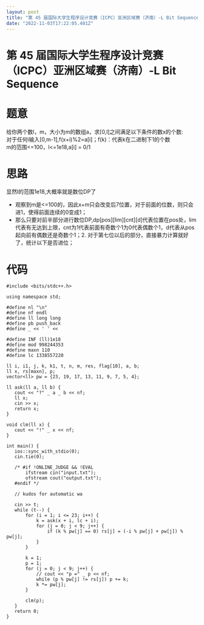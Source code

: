 ```yaml
---
layout: post
title: "第 45 届国际大学生程序设计竞赛（ICPC）亚洲区域赛（济南）-L Bit Sequence"
date: "2022-11-03T17:22:05.401Z"
---
```

第 45 届国际大学生程序设计竞赛（ICPC）亚洲区域赛（济南）-L Bit Sequence
===============================================

题意
==

给你两个数l，m，大小为m的数组a，求\[0,l\]之间满足以下条件的数x的个数:  
对于任何i输入\[0,m-1\],f(x+i)%2=a\[i\]；f(k)：代表k在二进制下1的个数  
m的范围<=100，l<=1e18,a\[i\] = 0/1  

思路
==

显然l的范围1e18,大概率就是数位DP了

*   观察到m是<=100的，因此x+m只会改变后7位置，对于前面的位数，则只会进1，使得前面连续的0变成1；
*   那么只要对前半部分进行数位DP,dp\[pos\]\[lim\]\[cnt\]\[d\]代表位置在pos处，lim代表有无达到上限，cnt为1代表前面有奇数个1为0代表偶数个1，d代表从pos起向前有偶数还是奇数个1；2.  对于第七位以后的部分，直接暴力计算就好了，统计以下是否进位；  
    

代码
==

    #include <bits/stdc++.h>
    
    using namespace std;
    
    #define nl "\n"
    #define nf endl
    #define ll long long
    #define pb push_back
    #define _ << ' ' <<
    
    #define INF (ll)1e18
    #define mod 998244353
    #define maxn 110
    #define lc 1338557220
    
    ll i, i1, j, k, k1, t, n, m, res, flag[10], a, b;
    ll x, rs[maxn], p;
    vector<ll> pw = {23, 19, 17, 13, 11, 9, 7, 5, 4};
    
    ll ask(ll a, ll b) {
       cout << "?" _ a _ b << nf;
       ll x;
       cin >> x;
       return x;
    }
    
    void clm(ll x) {
       cout << "!" _ x << nf;
    }
    
    int main() {
       ios::sync_with_stdio(0);
       cin.tie(0);
    
       /* #if !ONLINE_JUDGE && !EVAL
           ifstream cin("input.txt");
           ofstream cout("output.txt");
       #endif */
    
       // kudos for automatic wa
    
       cin >> t;
       while (t--) {
           for (i = 1; i <= 23; i++) {
               k = ask(x + i, lc + i);
               for (j = 0; j < 9; j++) {
                   if (k % pw[j] == 0) rs[j] = (-i % pw[j] + pw[j]) % pw[j];
               }
           }
    
           k = 1;
           p = 1;
           for (j = 0; j < 9; j++) {
               // cout << "p =" _ p << nf;
               while (p % pw[j] != rs[j]) p += k;
               k *= pw[j];
           }
    
           clm(p);
       }
       return 0;
    }
